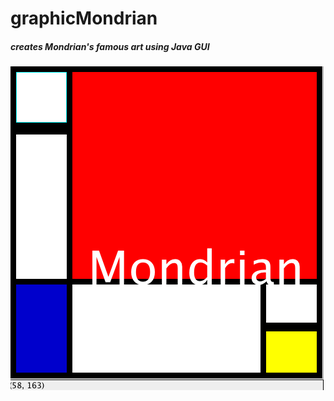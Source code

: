 # graphicMondrian
##### creates Mondrian's famous art using Java GUI 

![alt tag](https://github.com/KathrinaCzarny/graphicMondrian/blob/master/mondrianGUI.png)
